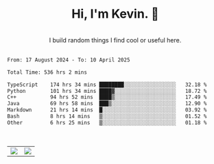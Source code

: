 <!--
**kevin-pek/kevin-pek** is a ✨ _special_ ✨ repository because its `README.md` (this file) appears on your GitHub profile.

Here are some ideas to get you started:

- 🔭 I’m currently working on ...
- 🌱 I’m currently learning ...
- 👯 I’m looking to collaborate on ...
- 🤔 I’m looking for help with ...
- 💬 Ask me about ...
- 📫 How to reach me: ...
- 😄 Pronouns: ...
- ⚡ Fun fact: ...
-->
<div align="center">
  <h1>Hi, I'm Kevin. 👋</h1>
  <br />
  I build random things I find cool or useful here.
</div>
<br />
<!--START_SECTION:waka-->

```txt
From: 17 August 2024 - To: 10 April 2025

Total Time: 536 hrs 2 mins

TypeScript    174 hrs 34 mins ████████░░░░░░░░░░░░░░░░░   32.18 %
Python        101 hrs 34 mins ████▓░░░░░░░░░░░░░░░░░░░░   18.72 %
C++           94 hrs 52 mins  ████▒░░░░░░░░░░░░░░░░░░░░   17.49 %
Java          69 hrs 58 mins  ███▒░░░░░░░░░░░░░░░░░░░░░   12.90 %
Markdown      21 hrs 14 mins  █░░░░░░░░░░░░░░░░░░░░░░░░   03.92 %
Bash          8 hrs 14 mins   ▒░░░░░░░░░░░░░░░░░░░░░░░░   01.52 %
Other         6 hrs 25 mins   ▒░░░░░░░░░░░░░░░░░░░░░░░░   01.18 %
```

<!--END_SECTION:waka-->
<br />
<table width="100%">
  <tr>
    <td align="left" width="50%">
      <img src="https://github-readme-stats-kevin-pek.vercel.app/api?username=kevin-pek&include_all_commits=true&count_private=true&theme=rose_pine" />
    </td>
    <td align="right" width="50%">
      <img src="https://github-readme-stats-kevin-pek.vercel.app/api/top-langs?username=kevin-pek&langs_count=10&hide_progress=true&theme=rose_pine" />
    </td>
  </tr>
</table>
